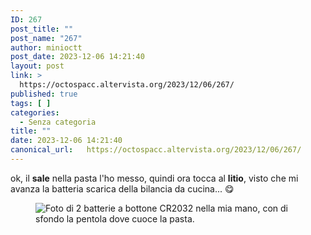 ```yaml
---
ID: 267
post_title: ""
post_name: "267"
author: minioctt
post_date: 2023-12-06 14:21:40
layout: post
link: >
  https://octospacc.altervista.org/2023/12/06/267/
published: true
tags: [ ]
categories:
  - Senza categoria
title: ""
date: 2023-12-06 14:21:40
canonical_url:   https://octospacc.altervista.org/2023/12/06/267/
---
```

<!-- wp:paragraph -->
<p>ok, il <strong>sale</strong> nella pasta l'ho messo, quindi ora tocca al <strong>litio</strong>, visto che mi avanza la batteria scarica della bilancia da cucina... 😋</p>
<!-- /wp:paragraph -->

<!-- wp:paragraph -->
<p></p>
<!-- /wp:paragraph -->

<!-- wp:image {"id":266,"sizeSlug":"large"} -->
<figure class="wp-block-image size-large"><img src="{{site.cdnurl}}/assets/uploads/2023/12/image_editor_output_image-546820275-17018687942344515136824523068646-949x1440.jpg" alt="Foto di 2 batterie a bottone CR2032 nella mia mano, con di sfondo la pentola dove cuoce la pasta." class="wp-image-266"/></figure>
<!-- /wp:image -->
